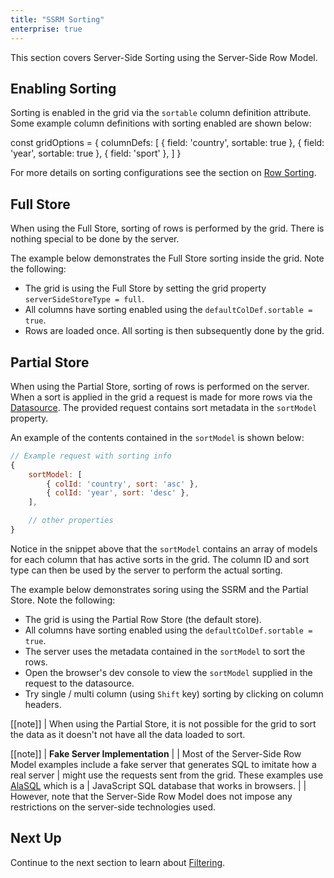 ```yaml
---
title: "SSRM Sorting"
enterprise: true
---
```


This section covers Server-Side Sorting using the Server-Side Row Model.

## Enabling Sorting

Sorting is enabled in the grid via the `sortable` column definition attribute. Some example column definitions 
with sorting enabled are shown below:


<snippet>
const gridOptions = {
    columnDefs: [
        { field: 'country', sortable: true },
        { field: 'year', sortable: true },
        { field: 'sport' },
    ]
}
</snippet>

For more details on sorting configurations see the section on [Row Sorting](../row-sorting/).

## Full Store

When using the Full Store, sorting of rows is performed by the grid. There is nothing special to be done by the server.

The example below demonstrates the Full Store sorting inside the grid. Note the following:

- The grid is using the Full Store by setting the grid property `serverSideStoreType = full`.
- All columns have sorting enabled using the `defaultColDef.sortable = true`.
- Rows are loaded once. All sorting is then subsequently done by the grid.

<grid-example title='Full Store Sorting' name='full-sorting' type='generated' options='{ "enterprise": true, "modules": ["serverside"] }'></grid-example>

## Partial Store

When using the Partial Store, sorting of rows is performed on the server. When a sort is applied in the grid a request 
is made for more rows via the [Datasource](../server-side-model-datasource/). The provided request contains sort 
metadata in the `sortModel` property.

An example of the contents contained in the `sortModel` is shown below:

```js
// Example request with sorting info
{
    sortModel: [
        { colId: 'country', sort: 'asc' },
        { colId: 'year', sort: 'desc' },
    ],

    // other properties
}
```

Notice in the snippet above that the `sortModel` contains an array of models for each column that has active sorts 
in the grid. The column ID and sort type can then be used by the server to perform the actual sorting.

The example below demonstrates soring using the SSRM and the Partial Store. Note the following:

- The grid is using the Partial Row Store (the default store).
- All columns have sorting enabled using the `defaultColDef.sortable = true`.
- The server uses the metadata contained in the `sortModel` to sort the rows.
- Open the browser's dev console to view the `sortModel` supplied in the request to the datasource.
- Try single / multi column (using `Shift` key) sorting by clicking on column headers.


<grid-example title='Partial Sorting' name='partial-sorting' type='generated' options='{ "enterprise": true, "extras": ["alasql"], "modules": ["serverside"] }'></grid-example>

[[note]]
| When using the Partial Store, it is not possible for the grid to sort the data as it doesn't not have all the data loaded to sort.

[[note]]
| **Fake Server Implementation**
|
| Most of the Server-Side Row Model examples include a fake server that generates SQL to imitate how a real server
| might use the requests sent from the grid. These examples use [AlaSQL](http://alasql.org/) which is a
| JavaScript SQL database that works in browsers.
|
| However, note that the Server-Side Row Model does not impose any restrictions on the server-side technologies used.

## Next Up

Continue to the next section to learn about [Filtering](../server-side-model-filtering/).
